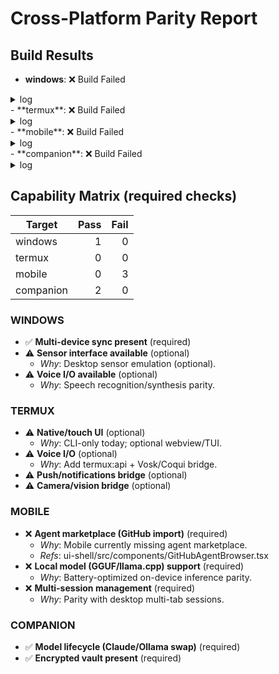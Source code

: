 # Cross-Platform Parity Report

## Build Results
- **windows**: ❌ Build Failed
<details><summary>log</summary>

```

```
</details>
- **termux**: ❌ Build Failed
<details><summary>log</summary>

```

```
</details>
- **mobile**: ❌ Build Failed
<details><summary>log</summary>

```

```
</details>
- **companion**: ❌ Build Failed
<details><summary>log</summary>

```

```
</details>

## Capability Matrix (required checks)
| Target | Pass | Fail |
|---|---:|---:|
| windows | 1 | 0 |
| termux | 0 | 0 |
| mobile | 0 | 3 |
| companion | 2 | 0 |

### WINDOWS
- ✅ **Multi-device sync present** (required)
- ⚠️ **Sensor interface available** (optional)
  - _Why_: Desktop sensor emulation (optional).
- ⚠️ **Voice I/O available** (optional)
  - _Why_: Speech recognition/synthesis parity.

### TERMUX
- ⚠️ **Native/touch UI** (optional)
  - _Why_: CLI-only today; optional webview/TUI.
- ⚠️ **Voice I/O** (optional)
  - _Why_: Add termux:api + Vosk/Coqui bridge.
- ⚠️ **Push/notifications bridge** (optional)
- ⚠️ **Camera/vision bridge** (optional)

### MOBILE
- ❌ **Agent marketplace (GitHub import)** (required)
  - _Why_: Mobile currently missing agent marketplace.
  - _Refs_: ui-shell/src/components/GitHubAgentBrowser.tsx
- ❌ **Local model (GGUF/llama.cpp) support** (required)
  - _Why_: Battery-optimized on-device inference parity.
- ❌ **Multi-session management** (required)
  - _Why_: Parity with desktop multi-tab sessions.

### COMPANION
- ✅ **Model lifecycle (Claude/Ollama swap)** (required)
- ✅ **Encrypted vault present** (required)

